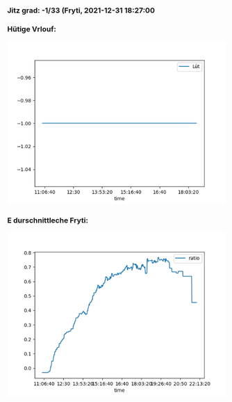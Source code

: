 ### Jitz grad: -1/33 (Fryti, 2021-12-31 18:27:00

### Hütige Vrlouf:
![Graph](Today.png)

### E durschnittleche Fryti:
![Graph](Fryti.png)